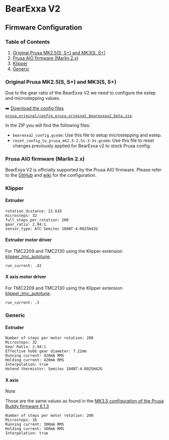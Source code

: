 # BearExxa V2

## Firmware Configuration

### Table of Contents

  1. [Original Prusa MK2.5(S, S+) and MK3(S, S+)](#original-prusa-mk25s-s-and-mk3s-s)
  1. [Prusa AIO firmware (Marlin 2.x)](#prusa-aio-firmware-marlin-2x)
  1. [Klipper](#klipper)
  1. [Generic](#generic)


### Original Prusa MK2.5(S, S+) and MK3(S, S+)

Due to the gear ratio of the BearExxa V2 we need to configure the estep and microstepping values.

➡️ [Download the config files `prusa_original/config_prusa_original_bearexxav2_beta.zip`](./prusa_original/config_prusa_original_bearexxav2_beta.zip).

In the ZIP you will find the following files:
  * `bearexxa2_config.gcode`: Use this file to setup microstepping and estep.
  * `reset_config_to_prusa_mk2.5-2.5s-3-3s.gcode`: Use this file to reset changes previously applied for BearExxa v2 to stock Prusa config.


### Prusa AIO firmware (Marlin 2.x)

BearExya V2 is officially supported by the Prusa AIO firmware. Please refer to the [GitHub](https://github.com/thisiskeithb/PrusaAIO) and [wiki](https://github.com/thisiskeithb/PrusaAIO/wiki) for the configuration.


### Klipper

#### Extruder
```
rotation_distance: 22.616
microsteps: 32
full_steps_per_rotation: 200
gear_ratio: 2.94:1
sensor_type: ATC Semitec 104NT-4-R025H42G
```

#### Extruder motor driver
For TMC2209 and TMC2130 using the Klipper extension  [klipper_tmc_autotune](https://github.com/andrewmcgr/klipper_tmc_autotune).

```
run_current: .42
```

#### X axis motor driver
For TMC2209 and TMC2130 using the Klipper extension  [klipper_tmc_autotune](https://github.com/andrewmcgr/klipper_tmc_autotune).
```
run_current: .3
```

### Generic

#### Extruder

```
Number of steps per motor rotation: 200
Microsteps: 32
Gear Ratio: 2.94:1
Effective hobb gear diameter: 7.22mm
Running current: 420mA RMS
Holding current: 420mA RMS
Interpolation: true
Hotend thermistor: Semitec 104NT-4-R025H42G 
```

#### X axis
> [!NOTE]
> Those are the same values as found in the [MK3.5 configuration of the Prusa Buddy firmware 6.1.3](https://github.com/prusa3d/Prusa-Firmware-Buddy/blob/f1de0fce157875165afc102b016f3f3fc84008ef/include/marlin/Configuration_MK3.5_adv.h#L1563)
```
Number of steps per motor rotation: 200
Microsteps: 16
Running current: 300mA RMS
Holding current: 300mA RMS
Interpolation: true
 ```